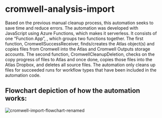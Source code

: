 # cromwell-analysis-import
Based on the previous manual cleanup process,
this automation seeks to save time and reduce errors. The
automation was developed with JavaScript using Azure
Functions, which makes it serverless. It consists of one “Function
App”, <redacted>, which groups two
functions together. The first function,
CromwellSuccessReceiver, finds/creates the Atlas object(s)
and copies files from Cromwell into the Atlas and Cromwell
Outputs storage accounts. The second function,
CromwellCleanupDeletion, checks on the copy progress of
files to Atlas and once done, copies those files into the Atlas
Dropbox, and deletes all source files. The automation only cleans
up files for succeeded runs for workflow types that have been
included in the automation code.

## Flowchart depiction of how the automation works: 
![cromwell-import-flowchart-renamed](https://github.com/kellyz02/cromwell-analysis-import/assets/108567735/d08f6b1c-9769-4569-b36a-48c20414fadd)

